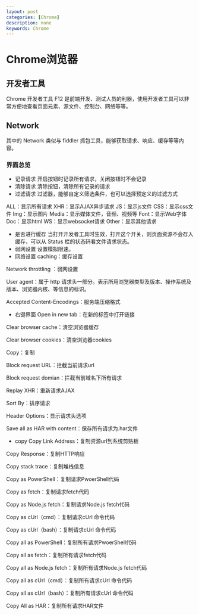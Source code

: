 ```yaml
---
layout: post
categories: [Chrome]
description: none
keywords: Chrome
---
```

# Chrome浏览器


## 开发者工具
Chrome 开发者工具 F12 是前端开发、测试人员的利器，使用开发者工具可以非常方便地查看页面元素、源文件、控制台、网络等等。

## Network
其中的 Network 类似与 fiddler 抓包工具，能够获取请求、响应、缓存等等内容。

### 界面总览
- 记录请求
开启按钮时记录所有请求，关闭按钮时不会记录
- 清除请求
清除按钮，清除所有记录的请求
- 过滤请求
过滤器，能够自定义筛选条件，也可以选择预定义的过滤方式

ALL：显示所有请求
XHR：显示AJAX异步请求
JS：显示js文件
CSS：显示css文件
Img：显示图片
Media：显示媒体文件，音频、视频等
Font：显示Web字体
Doc：显示html
WS：显示websocket请求
Other：显示其他请求

- 是否进行缓存
当打开开发者工具时生效，打开这个开关，则页面资源不会存入缓存，可以从 Status 栏的状态码看文件请求状态。
- 弱网设置
设置模拟限速。
- 网络设置
caching：缓存设置

Network throttling ：弱网设置

User agent：属于 http 请求头一部分。表示所用浏览器类型及版本、操作系统及版本、浏览器内核、等信息的标识。

Accepted Content-Encodings：服务端压缩格式

- 右键界面
Open in new tab：在新的标签中打开链接

Clear browser cache：清空浏览器缓存

Clear browser cookies：清空浏览器cookies

Copy：复制

Block request URL：拦截当前请求url

Block request domian：拦截当前域名下所有请求

Replay XHR：重新请求AJAX

Sort By：排序请求

Header Options：显示请求头选项

Save all as HAR with content：保存所有请求为.har文件

- copy
Copy Link Address：复制资源url到系统剪贴板

Copy Response：复制HTTP响应

Copy stack trace：复制堆栈信息

Copy as PowerShell：复制请求PwoerShell代码

Copy as fetch：复制请求fetch代码

Copy as Node.js fetch：复制请求Node.js fetch代码

Copy as cUrl（cmd）：复制请求cUrl 命令代码

Copy as cUrl（bash）：复制请求cUrl 命令代码

Copy all as PowerShell：复制所有请求PwoerShell代码

Copy all as fetch：复制所有请求fetch代码

Copy all as Node.js fetch：复制所有请求Node.js fetch代码

Copy all as cUrl（cmd）：复制所有请求cUrl 命令代码

Copy all as cUrl（bash）：复制所有请求cUrl 命令代码

Copy All as HAR：复制所有请求HAR文件
